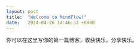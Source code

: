 ```yaml
---
layout: post
title:  "Welcome to MindFlow!"
date:   2024-04-26 14:46:33 +0800
---
```

你可以在这里写你的第一篇博客。收获快乐，分享快乐。
